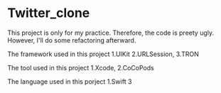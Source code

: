 # Twitter_clone
This project is only for my practice. Therefore, the code is preety ugly. However, I'll do some refactoring afterward.

The framework used in this project 1.UIKit 2.URLSession, 3.TRON

The tool used in this project 1.Xcode, 2.CoCoPods

The language used in this porject 1.Swift 3
